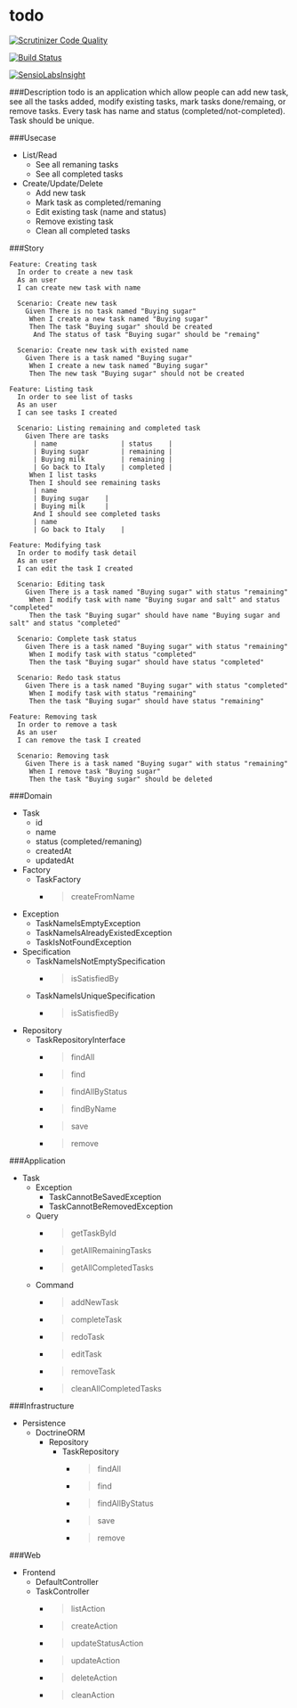 todo
====

[![Scrutinizer Code Quality](https://scrutinizer-ci.com/g/MartinPham/todo-ddd/badges/quality-score.png?bd=2017-02-04-12-46&b=master)](https://scrutinizer-ci.com/g/MartinPham/todo-ddd/?branch=master)

[![Build Status](https://scrutinizer-ci.com/g/MartinPham/todo-ddd/badges/build.png?bd=2017-02-04-12-46&b=master)](https://scrutinizer-ci.com/g/MartinPham/todo-ddd/build-status/master)

[![SensioLabsInsight](https://insight.sensiolabs.com/projects/0e23630d-1f08-495d-b8f5-d039e76b8bf8/big.png)](https://insight.sensiolabs.com/projects/0e23630d-1f08-495d-b8f5-d039e76b8bf8)

###Description
todo is an application which allow people can add new task, see all the tasks added, modify existing tasks, mark tasks done/remaing, or remove tasks. Every task has name and status (completed/not-completed). Task should be unique.

###Usecase
- List/Read
	- See all remaning tasks
	- See all completed tasks
- Create/Update/Delete
	- Add new task
	- Mark task as completed/remaning
	- Edit existing task (name and status)
	- Remove existing task
	- Clean all completed tasks

###Story
```
Feature: Creating task
  In order to create a new task
  As an user
  I can create new task with name

  Scenario: Create new task
    Given There is no task named "Buying sugar"
     When I create a new task named "Buying sugar"
     Then The task "Buying sugar" should be created
      And The status of task "Buying sugar" should be "remaing"
      
  Scenario: Create new task with existed name
    Given There is a task named "Buying sugar"
     When I create a new task named "Buying sugar"
     Then The new task "Buying sugar" should not be created
```

```
Feature: Listing task
  In order to see list of tasks
  As an user
  I can see tasks I created

  Scenario: Listing remaining and completed task
    Given There are tasks
      | name				| status	|
	  | Buying sugar		| remaining	|
	  | Buying milk			| remaining	|
	  | Go back to Italy	| completed	|
	 When I list tasks
     Then I should see remaining tasks
      | name				
	  | Buying sugar	|
	  | Buying milk		|
	  And I should see completed tasks
      | name				
	  | Go back to Italy	|
```

```
Feature: Modifying task
  In order to modify task detail
  As an user
  I can edit the task I created

  Scenario: Editing task
    Given There is a task named "Buying sugar" with status "remaining"
	 When I modify task with name "Buying sugar and salt" and status "completed"
     Then the task "Buying sugar" should have name "Buying sugar and salt" and status "completed"

  Scenario: Complete task status
    Given There is a task named "Buying sugar" with status "remaining"
	 When I modify task with status "completed"
     Then the task "Buying sugar" should have status "completed"
     
  Scenario: Redo task status
    Given There is a task named "Buying sugar" with status "completed"
	 When I modify task with status "remaining"
     Then the task "Buying sugar" should have status "remaining"
```

```
Feature: Removing task
  In order to remove a task
  As an user
  I can remove the task I created

  Scenario: Removing task
    Given There is a task named "Buying sugar" with status "remaining"
	 When I remove task "Buying sugar"
     Then the task "Buying sugar" should be deleted
```

###Domain
- Task
	- id
	- name
	- status (completed/remaning)
	- createdAt
	- updatedAt
- Factory
	- TaskFactory
		- > createFromName
- Exception
	- TaskNameIsEmptyException
	- TaskNameIsAlreadyExistedException
	- TaskIsNotFoundException
- Specification
	- TaskNameIsNotEmptySpecification
		- > isSatisfiedBy 
	- TaskNameIsUniqueSpecification
		- > isSatisfiedBy 
- Repository
	- TaskRepositoryInterface
 		- > findAll
 		- > find
 		- > findAllByStatus
 		- > findByName
		- > save
		- > remove
 		
###Application
- Task
	- Exception
		- TaskCannotBeSavedException  
		- TaskCannotBeRemovedException  
	- Query
	    - > getTaskById
		- > getAllRemainingTasks
		- > getAllCompletedTasks
	- Command
		- > addNewTask
		- > completeTask
		- > redoTask
		- > editTask
		- > removeTask
		- > cleanAllCompletedTasks

###Infrastructure
- Persistence
	- DoctrineORM
		- Repository  
			- TaskRepository 
				- > findAll
	 			- > find
	 			- > findAllByStatus
				- > save
				- > remove

###Web
- Frontend
	- DefaultController
	- TaskController
		- > listAction
		- > createAction
		- > updateStatusAction
		- > updateAction
		- > deleteAction 
		- > cleanAction
